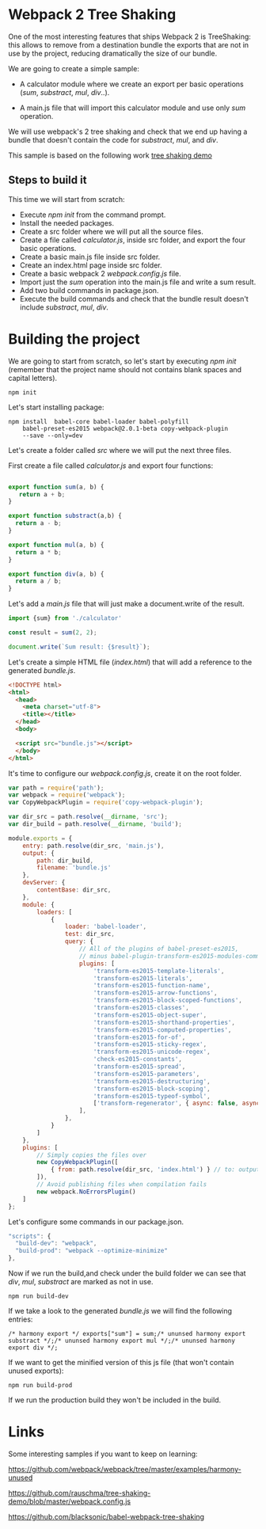 # Webpack 2 Tree Shaking

One of the most interesting features that ships Webpack 2 is TreeShaking: this
allows to remove from a destination bundle the exports that are not in use
by the project, reducing dramatically the size of our bundle.

We are going to create a simple sample:

 - A calculator module where we create an export per basic operations (_sum_, _substract_, _mul_, _div_..).

 - A main.js file that will import this calculator module and use only _sum_ operation.

We will use webpack's 2 tree shaking and check that we end up having a bundle that doesn't
contain the code for _substract_, _mul_, and _div_.

This sample is based on the following work [tree shaking demo](https://github.com/rauschma/tree-shaking-demo/blob/master/webpack.config.js)

## Steps to build it

This time we will start from scratch:

- Execute _npm init_ from the command prompt.
- Install the needed packages.
- Create a src folder where we will put all the source files. 
- Create a file called _calculator.js_, inside src folder, and export the four basic operations.
- Create a basic main.js file inside src folder.
- Create an index.html page inside src folder.
- Create a basic webpack 2 _webpack.config.js_ file.
- Import just the _sum_ operation into the main.js file and write a sum result.
- Add two build commands in package.json.
- Execute the build commands and check that the bundle result doesn't include
_substract_, _mul_, _div_.

# Building the project

We are going to start from scratch, so let's start by executing _npm init_
(remember that the project name should not contains blank spaces and capital
letters).

```
npm init
```

Let's start installing package:

```
npm install  babel-core babel-loader babel-polyfill
    babel-preset-es2015 webpack@2.0.1-beta copy-webpack-plugin
    --save --only=dev
```
Let's create a folder called _src_ where we will put the next three files.

First create a file called _calculator.js_ and export four functions:

```javascript

export function sum(a, b) {
   return a + b;
}

export function substract(a,b) {
  return a - b;
}

export function mul(a, b) {
  return a * b;
}

export function div(a, b) {
  return a / b;
}
```

Let's add a _main.js_ file that will just make a document.write of the result.

```javascript
import {sum} from './calculator'

const result = sum(2, 2);

document.write(`Sum result: {$result}`);
```

Let's create a simple HTML file (_index.html_) that will add a reference to the generated
_bundle.js_.

```HTML
<!DOCTYPE html>
<html>
  <head>
    <meta charset="utf-8">
    <title></title>
  </head>
  <body>

  <script src="bundle.js"></script>
  </body>
</html>
```

It's time to configure our _webpack.config.js_, create it on the root folder.

```javascript
var path = require('path');
var webpack = require('webpack');
var CopyWebpackPlugin = require('copy-webpack-plugin');

var dir_src = path.resolve(__dirname, 'src');
var dir_build = path.resolve(__dirname, 'build');

module.exports = {
    entry: path.resolve(dir_src, 'main.js'),
    output: {
        path: dir_build,
        filename: 'bundle.js'
    },
    devServer: {
        contentBase: dir_src,
    },
    module: {
        loaders: [
            {
                loader: 'babel-loader',
                test: dir_src,
                query: {
                    // All of the plugins of babel-preset-es2015,
                    // minus babel-plugin-transform-es2015-modules-commonjs
                    plugins: [
                        'transform-es2015-template-literals',
                        'transform-es2015-literals',
                        'transform-es2015-function-name',
                        'transform-es2015-arrow-functions',
                        'transform-es2015-block-scoped-functions',
                        'transform-es2015-classes',
                        'transform-es2015-object-super',
                        'transform-es2015-shorthand-properties',
                        'transform-es2015-computed-properties',
                        'transform-es2015-for-of',
                        'transform-es2015-sticky-regex',
                        'transform-es2015-unicode-regex',
                        'check-es2015-constants',
                        'transform-es2015-spread',
                        'transform-es2015-parameters',
                        'transform-es2015-destructuring',
                        'transform-es2015-block-scoping',
                        'transform-es2015-typeof-symbol',
                        ['transform-regenerator', { async: false, asyncGenerators: false }],
                    ],
                },
            }
        ]
    },
    plugins: [
        // Simply copies the files over
        new CopyWebpackPlugin([
            { from: path.resolve(dir_src, 'index.html') } // to: output.path
        ]),
        // Avoid publishing files when compilation fails
        new webpack.NoErrorsPlugin()
    ]
};
```

Let's configure some commands in our package.json.

```javascript
"scripts": {
  "build-dev": "webpack",
  "build-prod": "webpack --optimize-minimize"
},
```

Now if we run the build,and check under the build folder we can see that
_div_, _mul_, _substract_ are marked as not in use.

```
npm run build-dev
```

If we take a look to the generated _bundle.js_ we will find the following entries:

```
/* harmony export */ exports["sum"] = sum;/* ununsed harmony export substract */;/* ununsed harmony export mul */;/* ununsed harmony export div */;
```

If we want to get the minified version of this js file (that won't contain unused exports):

```
npm run build-prod
```

If we run the production build they won't be included in the build.


# Links

Some interesting samples if you want to keep on learning:

https://github.com/webpack/webpack/tree/master/examples/harmony-unused

https://github.com/rauschma/tree-shaking-demo/blob/master/webpack.config.js

https://github.com/blacksonic/babel-webpack-tree-shaking
